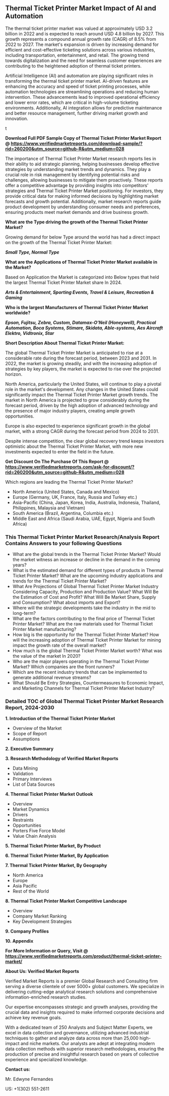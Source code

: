 <h2>Thermal Ticket Printer Market Impact of AI and Automation</h2><p>The thermal ticket printer market was valued at approximately USD 3.2 billion in 2022 and is expected to reach around USD 4.8 billion by 2027. This growth represents a compound annual growth rate (CAGR) of 8.5% from 2022 to 2027. The market's expansion is driven by increasing demand for efficient and cost-effective ticketing solutions across various industries, including transportation, entertainment, and retail. The growing trend towards digitalization and the need for seamless customer experiences are contributing to the heightened adoption of thermal ticket printers.</p><p>Artificial Intelligence (AI) and automation are playing significant roles in transforming the thermal ticket printer market. AI-driven features are enhancing the accuracy and speed of ticket printing processes, while automation technologies are streamlining operations and reducing human intervention. These advancements lead to improved operational efficiency and lower error rates, which are critical in high-volume ticketing environments. Additionally, AI integration allows for predictive maintenance and better resource management, further driving market growth and innovation.</p>t</p><p id="" class=""><strong>Download Full PDF Sample Copy of Thermal Ticket Printer Market Report @ <a href="https://www.verifiedmarketreports.com/download-sample/?rid=260200&utm_source=github-R&utm_medium=028" target="_blank">https://www.verifiedmarketreports.com/download-sample/?rid=260200&utm_source=github-R&utm_medium=028</a></strong></p><p>The importance of&nbsp;Thermal Ticket Printer Market research reports lies in their ability to aid strategic planning, helping businesses develop effective strategies by understanding market trends and dynamics. They play a crucial role in risk management by identifying potential risks and challenges, allowing businesses to mitigate them proactively. These reports offer a competitive advantage by providing insights into competitors' strategies and Thermal Ticket Printer Market positioning. For investors, they provide critical data for making informed decisions by highlighting market forecasts and growth potential. Additionally, market research reports guide product development by understanding consumer needs and preferences, ensuring products meet market demands and drive business growth.</p><p><strong>What are the&nbsp;Type driving the growth of the Thermal Ticket Printer Market?</strong></p><p id="" class="">Growing demand for below Type around the world has had a direct impact on the growth of the Thermal Ticket Printer Market:</p><em><strong>Small Type, Normal Type</strong></em></p><strong>What are the&nbsp;Applications&nbsp;of Thermal Ticket Printer Market available in the Market?</strong></p><p id="" class="">Based on Application the Market is categorized into Below types that held the largest Thermal Ticket Printer Market share In 2024.</p><em><strong>Arts & Entertainment, Sporting Events, Travel & Leisure, Recreation & Gaming</strong></em></p><strong>Who is the largest Manufacturers of Thermal Ticket Printer Market worldwide?</strong></p><p><em><strong>Epson, Fujitsu, Zebra, Custom, Datamax-O'Neil (Honeywell), Practical Automation, Boca Systems, Stimare, Skidata, Able-systems, Aes Aircraft Elektro, Vidtronix, Star</strong></em></p><p id="" class=""><strong>Short Description About Thermal Ticket Printer Market:</strong></p><p>The global Thermal Ticket Printer Market is anticipated to rise at a considerable rate during the forecast period, between 2023 and 2031. In 2022, the market is growing steadily, and with the increasing adoption of strategies by key players, the market is expected to rise over the projected horizon.</p><p>North America, particularly the United States, will continue to play a pivotal role in the market's development. Any changes in the United States could significantly impact the Thermal Ticket Printer Market growth trends. The market in North America is projected to grow considerably during the forecast period, driven by the high adoption of advanced technology and the presence of major industry players, creating ample growth opportunities.</p><p>Europe is also expected to experience significant growth in the global market, with a strong CAGR during the forecast period from 2024 to 2031.</p><p>Despite intense competition, the clear global recovery trend keeps investors optimistic about the Thermal Ticket Printer Market, with more new investments expected to enter the field in the future.</p><p id="" class=""><strong>Get Discount On The Purchase Of This Report @ <a href="https://www.verifiedmarketreports.com/ask-for-discount/?rid=260200&utm_source=github-R&utm_medium=028" target="_blank">https://www.verifiedmarketreports.com/ask-for-discount/?rid=260200&utm_source=github-R&utm_medium=028</a></strong></p>Which regions are leading the Thermal Ticket Printer Market?</p><ul><li>North America (United States, Canada and Mexico)</li><li>Europe (Germany, UK, France, Italy, Russia and Turkey etc.)</li><li>Asia-Pacific (China, Japan, Korea, India, Australia, Indonesia, Thailand, Philippines, Malaysia and Vietnam)</li><li>South America (Brazil, Argentina, Columbia etc.)</li><li>Middle East and Africa (Saudi Arabia, UAE, Egypt, Nigeria and South Africa)</li></ul><h3 id="" class="">This Thermal Ticket Printer Market Research/Analysis Report Contains Answers to your following Questions</h3><ul><li>What are the global trends in the Thermal Ticket Printer Market? Would the market witness an increase or decline in the demand in the coming years?</li><li>What is the estimated demand for different types of products in Thermal Ticket Printer Market? What are the upcoming industry applications and trends for the Thermal Ticket Printer Market?</li><li>What Are Projections of Global Thermal Ticket Printer Market Industry Considering Capacity, Production and Production Value? What Will Be the Estimation of Cost and Profit? What Will Be Market Share, Supply and Consumption? What about imports and Export?</li><li>Where will the strategic developments take the industry in the mid to long-term?</li><li>What are the factors contributing to the final price of Thermal Ticket Printer Market? What are the raw materials used for Thermal Ticket Printer Market manufacturing?</li><li>How big is the opportunity for the Thermal Ticket Printer Market? How will the increasing adoption of Thermal Ticket Printer Market for mining impact the growth rate of the overall market?</li><li>How much is the global Thermal Ticket Printer Market worth? What was the value of the market In 2020?</li><li>Who are the major players operating in the Thermal Ticket Printer Market? Which companies are the front runners?</li><li>Which are the recent industry trends that can be implemented to generate additional revenue streams?</li><li>What Should Be Entry Strategies, Countermeasures to Economic Impact, and Marketing Channels for Thermal Ticket Printer Market Industry?</li></ul><h3 id="" class="">Detailed TOC of Global Thermal Ticket Printer Market Research Report, 2024-2030</h3><p id="" class=""><strong>1. Introduction of the Thermal Ticket Printer Market</strong></p><ul><li>Overview of the Market</li><li>Scope of Report</li><li>Assumptions</li></ul><p id="" class=""><strong>2. Executive Summary</strong></p><p id="" class=""><strong>3. Research Methodology of Verified Market Reports</strong></p><ul><li>Data Mining</li><li>Validation</li><li>Primary Interviews</li><li>List of Data Sources</li></ul><p id="" class=""><strong>4. Thermal Ticket Printer Market Outlook</strong></p><ul><li>Overview</li><li>Market Dynamics</li><li>Drivers</li><li>Restraints</li><li>Opportunities</li><li>Porters Five Force Model</li><li>Value Chain Analysis</li></ul><p id="" class=""><strong>5. Thermal Ticket Printer Market, By Product</strong></p><p id="" class=""><strong>6. Thermal Ticket Printer Market, By Application</strong></p><p id="" class=""><strong>7. Thermal Ticket Printer Market, By Geography</strong></p><ul><li>North America</li><li>Europe</li><li>Asia Pacific</li><li>Rest of the World</li></ul><p id="" class=""><strong>8. Thermal Ticket Printer Market Competitive Landscape</strong></p><ul><li>Overview</li><li>Company Market Ranking</li><li>Key Development Strategies</li></ul><p id="" class=""><strong>9. Company Profiles</strong></p><p id="" class=""><strong>10. Appendix</strong></p><p id="" class=""><strong>For More Information or Query, Visit @ <a href="https://www.verifiedmarketreports.com/product/thermal-ticket-printer-market/" target="_blank">https://www.verifiedmarketreports.com/product/thermal-ticket-printer-market/</a></strong></p><p id="" class=""><strong>About Us: Verified Market Reports</strong></p><p id="" class="">Verified Market Reports is a premier Global Research and Consulting firm serving a diverse clientele of over 5000+ global customers. We specialize in delivering cutting-edge analytical research solutions and comprehensive information-enriched research studies.</p><p id="" class="">Our expertise encompasses strategic and growth analyses, providing the crucial data and insights required to make informed corporate decisions and achieve key revenue goals.</p><p id="" class="">With a dedicated team of 250 Analysts and Subject Matter Experts, we excel in data collection and governance, utilizing advanced industrial techniques to gather and analyze data across more than 25,000 high-impact and niche markets. Our analysts are adept at integrating modern data collection methods with superior research methodologies, ensuring the production of precise and insightful research based on years of collective experience and specialized knowledge.</p><p id="" class=""><strong>Contact us:</strong></p><p id="" class="">Mr. Edwyne Fernandes</p><p id="" class="">US: +1(302) 551-2611</p>